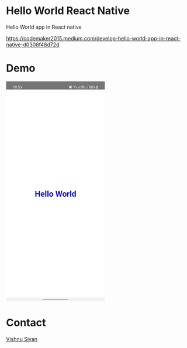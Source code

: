 # Hello World React Native
Hello World app in React native

https://codemaker2015.medium.com/develop-hello-world-app-in-react-native-d0308f48d72d

# Demo
![screenshot](screenshots/screenshot.jpg)

# Contact
<a href="mailto:codemaker2015@gmail.com">Vishnu Sivan</a>